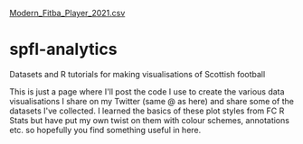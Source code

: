 [Modern_Fitba_Player_2021.csv](https://github.com/cunningcolin/spfl-analytics/files/7009836/Modern_Fitba_Player_2021.csv)
# spfl-analytics
Datasets and R tutorials for making visualisations of Scottish football


This is just a page where I'll post the code I use to create the various data visualisations I share on my Twitter (same @ as here) and share some of the datasets I've collected. I learned the basics of these plot styles from FC R Stats but have put my own twist on them with colour schemes, annotations etc. so hopefully you find something useful in here.




